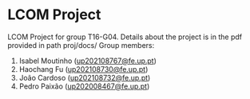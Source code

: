 # LCOM Project

LCOM Project for group T16-G04.
Details about the project is in the pdf provided in path proj/docs/
Group members:

1. Isabel Moutinho (up202108767@fe.up.pt)
2. Haochang Fu (up202108730@fe.up.pt)
3. João Cardoso (up202108732@fe.up.pt)
4. Pedro Paixão (up202008467@fe.up.pt)
